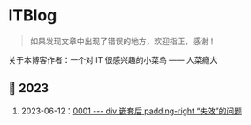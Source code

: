 # ITBlog

> 如果发现文章中出现了错误的地方，欢迎指正，感谢！

关于本博客作者：一个对 IT 很感兴趣的小菜鸟 —— 人菜瘾大

## 📅 2023
1. 2023-06-12：[0001 --- div 嵌套后 padding-right “失效”的问题](https://github.com/FantasticAiming/ITBlog/blob/main/Blog/0001---Nesting%20div-and-Padding-right-is-not-working.md)
